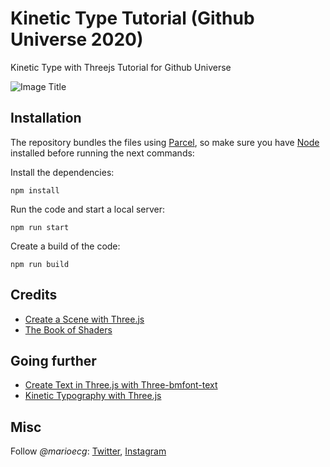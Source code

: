 # Kinetic Type Tutorial (Github Universe 2020)
Kinetic Type with Threejs Tutorial for Github Universe

![Image Title](https://raw.githubusercontent.com/marioecg/github-universe-2020-tutorial/main/src/assets/repo-image.png)

## Installation

The repository bundles the files using [Parcel](https://parceljs.org/), so make sure you have [Node](https://nodejs.org/en/) installed before running the next commands:

Install the dependencies:

```
npm install
```

Run the code and start a local server:

```
npm run start
```

Create a build of the code:

```
npm run build
```
## Credits

- [Create a Scene with Three.js](https://threejs.org/docs/index.html#manual/en/introduction/Creating-a-scene)
- [The Book of Shaders](https://thebookofshaders.com/glossary/)

## Going further

- [Create Text in Three.js with Three-bmfont-text](https://tympanus.net/codrops/2019/10/10/create-text-in-three-js-with-three-bmfont-text/)
- [Kinetic Typography with Three.js](https://tympanus.net/codrops/2020/06/02/kinetic-typography-with-three-js/)

## Misc

Follow *@marioecg*: [Twitter](https://twitter.com/marioecg), [Instagram](https://www.instagram.com/marioecg/)

